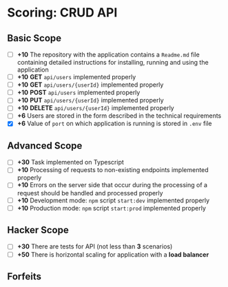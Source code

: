 # Scoring: CRUD API

## Basic Scope

- [ ] **+10** The repository with the application contains a `Readme.md` file containing detailed instructions for installing, running and using the application
- [ ] **+10** **GET** `api/users` implemented properly
- [ ] **+10** **GET** `api/users/{userId}` implemented properly
- [ ] **+10** **POST** `api/users` implemented properly
- [ ] **+10** **PUT** `api/users/{userId}` implemented properly
- [ ] **+10** **DELETE** `api/users/{userId}` implemented properly
- [ ] **+6** Users are stored in the form described in the technical requirements
- [x] **+6** Value of `port` on which application is running is stored in `.env` file

## Advanced Scope

- [ ] **+30** Task implemented on Typescript
- [ ] **+10** Processing of requests to non-existing endpoints implemented properly
- [ ] **+10** Errors on the server side that occur during the processing of a request should be handled and processed properly
- [ ] **+10** Development mode: `npm` script `start:dev` implemented properly
- [ ] **+10** Production mode: `npm` script `start:prod` implemented properly

## Hacker Scope

- [ ] **+30** There are tests for API (not less than **3** scenarios)
- [ ] **+50** There is horizontal scaling for application with a **load balancer**

## Forfeits

<!-- - **-95% of total task score** any external tools except `nodemon`, `dotenv`, `cross-env`, `typescript`, `ts-node`, `ts-node-dev`, `eslint` and its plugins, `webpack` and its plugins, `prettier` and it's plugins, `uuid`, `@types/*` as well as libraries used for testing
- **-30% of total task score** Commits after deadline (except commits that affect only Readme.md, .gitignore, etc.)
- **-20** Missing PR or its description is incorrect
- **-20** No separate development branch
- **-20** Less than 3 commits in the development branch, not including commits that make changes only to `Readme.md` or similar files (`tsconfig.json`, `.gitignore`, `.prettierrc.json`, etc.) -->
